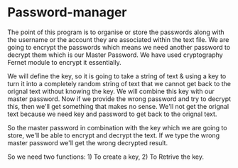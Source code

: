 # Password-manager
The point of this program is to organise or store the passwords along with the username or the account they are associated within the text file. We are going to encrypt the passwords which means we need another password to decrypt them which is our Master Password. We have used cryptography Fernet module to encrypt it essentially.

We will define the key, so it is going to take a string of text & using a key to turn it into a completely random string of text that we cannot get back to the orignal text without knowing the key. We will combine this key with our master password.
Now if we provide the wrong password and try to decrypt this, then we'll get something that makes no sense. We'll not get the orignal text because we need key and password to get back to the orignal text.

So the master password in combination with the key which we are going to store, we'll be able to encrypt and decrypt the text. If we type the wrong master password we'll get the wrong decrypted result. 

So we need two functions: 1) To create a key, 2) To Retrive the key.
